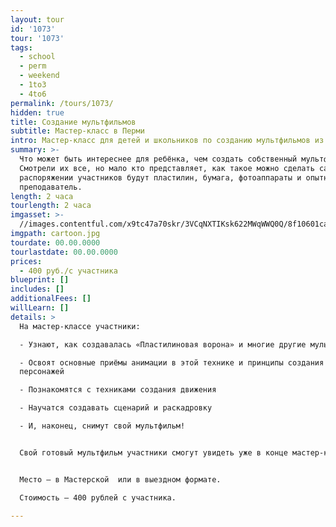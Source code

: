 ```yaml
---
layout: tour
id: '1073'
tour: '1073'
tags:
  - school
  - perm
  - weekend
  - 1to3
  - 4to6
permalink: /tours/1073/
hidden: true
title: Создание мультфильмов
subtitle: Мастер-класс в Перми
intro: Мастер-класс для детей и школьников по созданию мультфильмов из пластилина.
summary: >-
  Что может быть интереснее для ребёнка, чем создать собственный мультфильм?
  Смотрели их все, но мало кто представляет, как такое можно сделать самому. В
  распоряжении участников будут пластилин, бумага, фотоаппараты и опытный
  преподаватель.
length: 2 часа
tourlength: 2 часа
imgasset: >-
  //images.contentful.com/x9tc47a70skr/3VCqNXTIKsk622MWqWWQ0Q/8f10601cac50a17833f6808eeb85f94a/cartoon.jpg
imgpath: cartoon.jpg
tourdate: 00.00.0000
tourlastdate: 00.00.0000
prices:
  - 400 руб./с участника
blueprint: []
includes: []
additionalFees: []
willLearn: []
details: >
  На мастер-классе участники:

  - Узнают, как создавалась «Пластилиновая ворона» и многие другие мультфильмы

  - Освоят основные приёмы анимации в этой технике и принципы создания
  персонажей

  - Познакомятся с техниками создания движения

  - Научатся создавать сценарий и раскадровку 

  - И, наконец, снимут свой мультфильм!


  Свой готовый мультфильм участники смогут увидеть уже в конце мастер-класса.


  Место – в Мастерской  или в выездном формате. 

  Стоимость – 400 рублей с участника.

---
```

